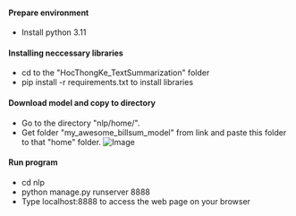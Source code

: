 #### Prepare environment
* Install python 3.11
#### Installing neccessary libraries
* cd to the "HocThongKe_TextSummarization" folder
* pip install -r requirements.txt to install libraries

#### Download model and copy to directory
* Go to the directory "nlp/home/".
* Get folder "my_awesome_billsum_model" from link and paste this folder to that "home" folder.
![Image](https://github.com/Gia-Huynh/HocThongKe_TextSummarization/image1.png)

#### Run program
* cd nlp
* python manage.py runserver 8888
* Type localhost:8888 to access the web page on your browser
